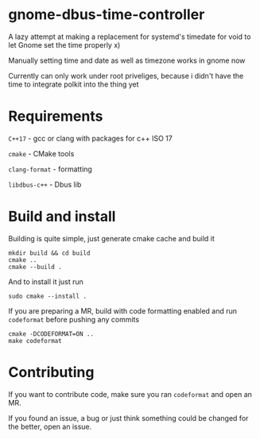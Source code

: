 # gnome-dbus-time-controller
A lazy attempt at making a replacement for systemd's timedate for void to let Gnome set the time properly x) 

Manually setting time and date as well as timezone works in gnome now

Currently can only work under root priveliges, because i didn't have the time to integrate polkit into the thing yet

# Requirements
`C++17` - gcc or clang with packages for c++ ISO 17

`cmake` - CMake tools

`clang-format` - formatting

`libdbus-c++` - Dbus lib

# Build and install
Building is quite simple, just generate cmake cache and build it
```
mkdir build && cd build
cmake ..
cmake --build .
```
And to install it just run
```
sudo cmake --install .
```

If you are preparing a MR, build with code formatting enabled and run `codeformat` before pushing any commits
```
cmake -DCODEFORMAT=ON ..
make codeformat
```

# Contributing
If you want to contribute code, make sure you ran `codeformat` and open an MR.

If you found an issue, a bug or just think something could be changed for the better, open an issue.
